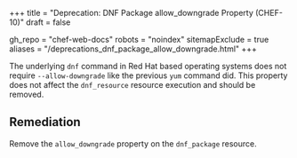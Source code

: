 +++
title = "Deprecation: DNF Package allow_downgrade Property (CHEF-10)"
draft = false

gh_repo = "chef-web-docs"
robots = "noindex"
sitemapExclude = true
aliases = "/deprecations_dnf_package_allow_downgrade.html"
+++

The underlying `dnf` command in Red Hat based operating systems does not
require `--allow-downgrade` like the previous `yum` command did. This
property does not affect the `dnf_resource` resource execution and
should be removed.

## Remediation

Remove the `allow_downgrade` property on the `dnf_package` resource.
